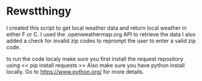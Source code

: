# Rewstthingy
I created this script to get local weather data and return local weather in either F or C.
I used the .openweathermap.org API to retrieve the data
I also added a check for invalid zip codes to reprompt the user to enter a valid zip code.

to run the code localy make sure you first install the request repository using 
<< pip install requests >> 
Also make sure you have python install locally. Go to https://www.python.org/ for more details. 